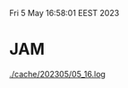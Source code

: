 Fri  5 May 16:58:01 EEST 2023
# JAM
<a href='./cache/202305/05_16.log'>./cache/202305/05_16.log</a>
